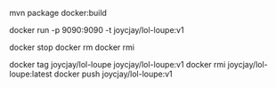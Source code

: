 mvn package docker:build

docker run -p 9090:9090 -t joycjay/lol-loupe:v1

docker stop <CONTAINER ID>
docker rm <CONTAINER ID>
docker rmi <IMAGE ID>

docker tag joycjay/lol-loupe joycjay/lol-loupe:v1
docker rmi joycjay/lol-loupe:latest
docker push joycjay/lol-loupe:v1